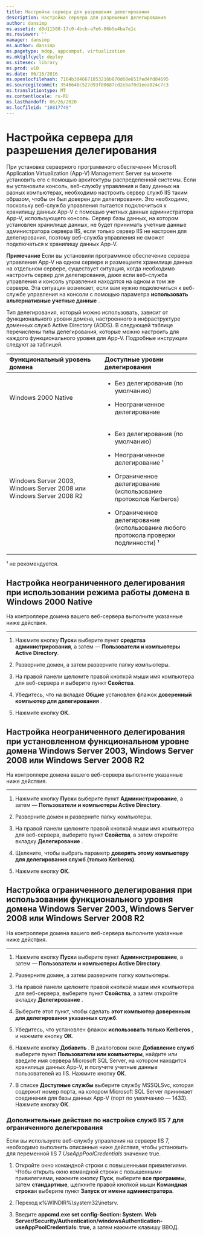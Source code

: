```yaml
---
title: Настройка сервера для разрешения делегирования
description: Настройка сервера для разрешения делегирования
author: dansimp
ms.assetid: d8d11588-17c0-4bcb-a7e6-86b5e4ba7e1c
ms.reviewer: ''
manager: dansimp
ms.author: dansimp
ms.pagetype: mdop, appcompat, virtualization
ms.mktglfcycl: deploy
ms.sitesec: library
ms.prod: w10
ms.date: 06/16/2016
ms.openlocfilehash: 7164b3046671853216b870d68e651fed4fd84695
ms.sourcegitcommit: 354664bc527d93f80687cd2eba70d1eea024c7c3
ms.translationtype: MT
ms.contentlocale: ru-RU
ms.lasthandoff: 06/26/2020
ms.locfileid: "10817749"
---
```

# Настройка сервера для разрешения делегирования


При установке серверного программного обеспечения Microsoft Application Virtualization (App-V) Management Server вы можете установить его с помощью архитектуры распределенной системы. Если вы установили консоль, веб-службу управления и базу данных на разных компьютерах, необходимо настроить сервер служб IIS таким образом, чтобы он был доверен для делегирования. Это необходимо, поскольку веб-служба управления пытается подключиться к хранилищу данных App-V с помощью учетных данных администратора App-V, использующего консоль. Сервер базы данных, на котором установлен хранилище данных, не будет принимать учетные данные администратора сервера IIS, если только сервер IIS не настроен для делегирования, поэтому веб-служба управления не сможет подключаться к хранилищу данных App-V.

**Примечание**  Если вы установили программное обеспечение сервера управления App-V на одном сервере и размещаете хранилище данных на отдельном сервере, существует ситуация, когда необходимо настроить сервер для делегирования, даже если веб-служба управления и консоль управления находятся на одном и том же сервере. Эта ситуация возникает, если вам нужно подключиться к веб-службе управления на консоли с помощью параметра **использовать альтернативные учетные данные** .

 

Тип делегирования, который можно использовать, зависит от функционального уровня домена, настроенного в инфраструктуре доменных служб Active Directory (ADDS). В следующей таблице перечислены типы делегирования, которые можно настроить для каждого функционального уровня для App-V. Подробные инструкции следуют за таблицей.

<table>
<colgroup>
<col width="50%" />
<col width="50%" />
</colgroup>
<thead>
<tr class="header">
<th align="left">Функциональный уровень домена</th>
<th align="left">Доступные уровни делегирования</th>
</tr>
</thead>
<tbody>
<tr class="odd">
<td align="left"><p>Windows 2000 Native</p></td>
<td align="left"><ul>
<li><p>Без делегирования (по умолчанию)</p></li>
<li><p>Неограниченное делегирование</p></li>
</ul></td>
</tr>
<tr class="even">
<td align="left"><p>Windows Server 2003, Windows Server 2008 или Windows Server 2008 R2</p></td>
<td align="left"><ul>
<li><p>Без делегирования (по умолчанию)</p></li>
<li><p>Неограниченное делегирование ¹</p></li>
<li><p>Ограниченное делегирование (использование протоколов Kerberos)</p></li>
<li><p>Ограниченное делегирование (использование любого протокола проверки подлинности) ¹</p></li>
</ul></td>
</tr>
</tbody>
</table>

 

¹ не рекомендуется.

## Настройка неограниченного делегирования при использовании режима работы домена в Windows 2000 Native


На контроллере домена вашего веб-сервера выполните указанные ниже действия.

****

1.  Нажмите кнопку **Пуск**и выберите пункт **средства администрирования**, а затем — **Пользователи и компьютеры Active Directory**.

2.  Разверните домен, а затем разверните папку компьютеры.

3.  На правой панели щелкните правой кнопкой мыши имя компьютера для веб-сервера и выберите пункт **Свойства**.

4.  Убедитесь, что на вкладке **Общие** установлен флажок **доверенный компьютер для делегирования** .

5.  Нажмите кнопку **ОК**.

## Настройка неограниченного делегирования при установленном функциональном уровне домена Windows Server 2003, Windows Server 2008 или Windows Server 2008 R2


На контроллере домена вашего веб-сервера выполните указанные ниже действия.

****

1.  Нажмите кнопку **Пуск**и выберите пункт **Администрирование**, а затем — **Пользователи и компьютеры Active Directory**.

2.  Разверните домен и разверните папку компьютеры.

3.  На правой панели щелкните правой кнопкой мыши имя компьютера для веб-сервера, выберите пункт **Свойства**, а затем откройте вкладку **Делегирование** .

4.  Щелкните, чтобы выбрать параметр **доверять этому компьютеру для делегирования служб (только Kerberos)**.

5.  Нажмите кнопку **ОК**.

## Настройка ограниченного делегирования при использовании функционального уровня домена Windows Server 2003, Windows Server 2008 или Windows Server 2008 R2


На контроллере домена вашего веб-сервера выполните указанные ниже действия.

****

1.  Нажмите кнопку **Пуск**и выберите пункт **Администрирование**, а затем — **Пользователи и компьютеры Active Directory**.

2.  Разверните домен, а затем разверните папку компьютеры.

3.  На правой панели щелкните правой кнопкой мыши имя компьютера для веб-сервера, выберите пункт **Свойства**, а затем откройте вкладку **Делегирование** .

4.  Выберите этот пункт, чтобы сделать **этот компьютер доверенным для делегирования указанных служб**.

5.  Убедитесь, что установлен флажок **использовать только Kerberos** , и нажмите кнопку **ОК**.

6.  Нажмите кнопку **Добавить** . В диалоговом окне **Добавление служб** выберите пункт **Пользователи или компьютеры**, найдите или введите имя сервера Microsoft SQL Server, на котором находится хранилище данных App-V, и получите учетные данные пользователей из IIS. Нажмите кнопку **ОК**.

7.  В списке **Доступные службы** выберите службу MSSQLSvc, которая содержит номер порта, на котором Microsoft SQL Server принимает соединения для базы данных App-V (порт по умолчанию — 1433). Нажмите кнопку **ОК**.

### Дополнительные действия по настройке служб IIS 7 для ограниченного делегирования

Если вы используете веб-службу управления на сервере IIS 7, необходимо выполнить описанные ниже действия, чтобы установить для переменной IIS 7 *UseAppPoolCredentials* значение true.

1.  Откройте окно командной строки с повышенными привилегиями. Чтобы открыть окно командной строки с повышенными привилегиями, нажмите кнопку **Пуск**, выберите **все программы**, затем **стандартные**, щелкните правой кнопкой мыши **Командная строка**и выберите пункт **Запуск от имени администратора**.

2.  Переход к%WINDIR%\\system32\\inetsrv.

3.  Введите **appcmd.exe set config-Section: System. Web Server/Security/Authentication/windowsAuthentication-useAppPoolCredentials: true**, а затем нажмите клавишу ВВОД.

 

 





